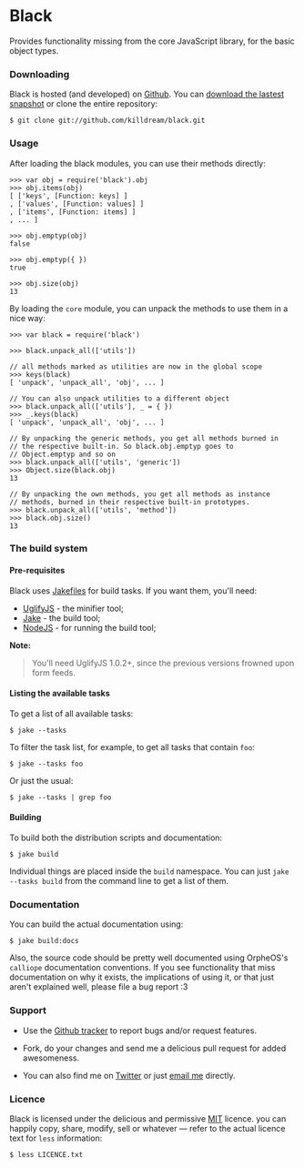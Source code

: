 Black
=====

Provides functionality missing from the core JavaScript library, for the
basic object types.


### Downloading

Black is hosted (and developed) on [Github][]. You can
[download the lastest snapshot][snapshot] or clone the entire
repository:

    $ git clone git://github.com/killdream/black.git
    
[Github]: https://github.com/killdream/black
[snapshot]: https://github.com/killdream/black/zipball/master
    
    
### Usage

After loading the black modules, you can use their methods directly:

    >>> var obj = require('black').obj
    >>> obj.items(obj)
    [ ['keys', [Function: keys] ]
    , ['values', [Function: values] ]
    , ['items', [Function: items] ]
    , ... ]
    
    >>> obj.emptyp(obj)
    false
    
    >>> obj.emptyp({ })
    true
    
    >>> obj.size(obj)
    13
    
By loading the `core` module, you can unpack the methods to use them in
a nice way:

    >>> var black = require('black')
    
    >>> black.unpack_all(['utils'])
    
    // all methods marked as utilities are now in the global scope
    >>> keys(black)
    [ 'unpack', 'unpack_all', 'obj', ... ]
    
    // You can also unpack utilities to a different object
    >>> black.unpack_all(['utils'], _ = { })
    >>> _.keys(black)
    [ 'unpack', 'unpack_all', 'obj', ... ]
    
    // By unpacking the generic methods, you get all methods burned in
    // the respective built-in. So black.obj.emptyp goes to
    // Object.emptyp and so on
    >>> black.unpack_all(['utils', 'generic'])
    >>> Object.size(black.obj)
    13
    
    // By unpacking the own methods, you get all methods as instance
    // methods, burned in their respective built-in prototypes.
    >>> black.unpack_all(['utils', 'method'])
    >>> black.obj.size()
    13    



### The build system
    
#### Pre-requisites
    
Black uses [Jakefiles][Jake] for build tasks. If you want them, you'll need:
    
* [UglifyJS][]     - the minifier tool;
* [Jake][]         - the build tool;
* [NodeJS][]       - for running the build tool;
    
**Note:**

> You'll need UglifyJS 1.0.2+, since the previous versions frowned upon
> form feeds. 
    
[Jake]:     https://github.com/mde/jake
[UglifyJS]: https://github.com/mishoo/UglifyJS
[NodeJS]:   https://nodejs.org

    
#### Listing the available tasks
   
To get a list of all available tasks:
    
    $ jake --tasks
    
To filter the task list, for example, to get all tasks that contain `foo`:
    
    $ jake --tasks foo
    
Or just the usual:    

    $ jake --tasks | grep foo


#### Building

To build both the distribution scripts and documentation:

    $ jake build

Individual things are placed inside the `build` namespace. You can just
`jake --tasks build` from the command line to get a list of them.


### Documentation

You can build the actual documentation using:

    $ jake build:docs

Also, the source code should be pretty well documented using OrpheOS's
`calliope` documentation conventions. If you see functionality that miss
documentation on why it exists, the implications of using it, or that
just aren't explained well, please file a bug report :3


### Support

-  Use the [Github tracker][tracker] to report bugs and/or request
   features.

-  Fork, do your changes and send me a delicious pull request for added
   awesomeness.
   
-  You can also find me on [Twitter][] or just [email me][] directly.
      
[tracker]: https://github.com/killdream/black/issues
[Twitter]: http://twitter.com/notSorella
[email me]: mailto:quildreen@gmail.com
      
      
### Licence
      
Black is licensed under the delicious and permissive [MIT][] licence. you
can happily copy, share, modify, sell or whatever — refer to the actual
licence text for `less` information:
      
    $ less LICENCE.txt
    
[MIT]: https://github.com/killdream/black/raw/master/LICENCE.txt
    
